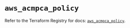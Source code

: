 # `aws_acmpca_policy`

Refer to the Terraform Registry for docs: [`aws_acmpca_policy`](https://registry.terraform.io/providers/hashicorp/aws/5.45.0/docs/resources/acmpca_policy).
